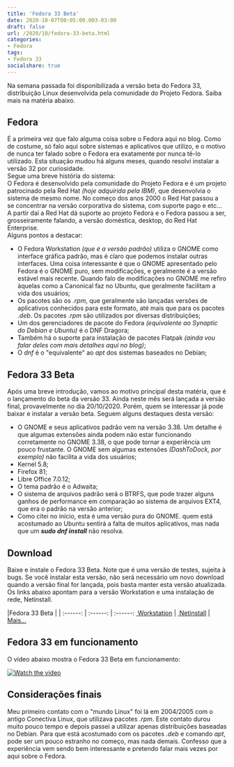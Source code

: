 ```yaml
---
title: 'Fedora 33 Beta'
date: 2020-10-07T00:05:00.003-03:00
draft: false
url: /2020/10/fedora-33-beta.html
categories:
- Fedora
tags: 
- Fedora 33
socialshare: true
---
```


Na semana passada foi disponibilizada a versão beta do Fedora 33, distribuição Linux desenvolvida pela comunidade do Projeto Fedora. Saiba mais na matéria abaixo.

<!--more-->

## Fedora

  
É a primeira vez que falo alguma coisa sobre o Fedora aqui no blog. Como de costume, só falo aqui sobre sistemas e aplicativos que utilizo, e o motivo de nunca ter falado sobre o Fedora era exatamente por nunca tê-lo utilizado. Esta situação mudou há alguns meses, quando resolvi instalar a versão 32 por curiosidade.  
Segue uma breve história do sistema:  
O Fedora é desenvolvido pela comunidade do Projeto Fedora e é um projeto patrocinado pela Red Hat _(hoje adquirida pela IBM)_, que desenvolvia o sistema de mesmo nome. No começo dos anos 2000 o Red Hat passou a se concentrar na versão corporativa do sistema, com suporte pago e etc... A partir daí a Red Hat dá suporte ao projeto Fedora e o Fedora passou a ser, grosseiramente falando, a versão doméstica, desktop, do Red Hat Enterprise.  
Alguns pontos a destacar:

*   O Fedora Workstation _(que é a versão padrão)_ utiliza o GNOME como interface gráfica padrão, mas é claro que podemos instalar outras interfaces. Uma coisa interessante é que o GNOME apresentado pelo Fedora é o GNOME puro, sem modificações, e geralmente é a versão estável mais recente. Quando falo de modificações no GNOME me refiro àquelas como a Canonical faz no Ubuntu, que geralmente facilitam a vida dos usuários;
*   Os pacotes são os _.rpm_, que geralmente são lançadas versões de aplicativos conhecidos para este formato, até mais que para os pacotes _.deb_. Os pacotes _.rpm_ são utilizados por diversas distribuições;
*   Um dos gerenciadores de pacote do Fedora _(equivalente ao Synaptic do Debian e Ubuntu)_ é o DNF Dragora;
*   Também há o suporte para instalação de pacotes Flatpak _(ainda vou falar deles com mais detalhes aqui no blog)_;
*   O _dnf_ é o "equivalente" ao _apt_ dos sistemas baseados no Debian;

  

## Fedora 33 Beta

  
Após uma breve introdução, vamos ao motivo principal desta matéria, que é o lançamento do beta da versão 33. Ainda neste mês será lançada a versão final, provavelmente no dia 20/10/2020. Porém, quem se interessar já pode baixar e instalar a versão beta. Seguem alguns destaques desta versão:  

*   O GNOME e seus aplicativos padrão vem na versão 3.38. Um detalhe é que algumas extensões ainda podem não estar funcionando corretamente no GNOME 3.38, o que pode tornar a experiência um pouco frustante. O GNOME sem algumas extensões _(DashToDock, por exemplo)_ não facilita a vida dos usuários;
*   Kernel 5.8;
*   Firefox 81;
*   Libre Office 7.0.12;
*   O tema padrão é o Adwaita;
*   O sistema de arquivos padrão será o BTRFS, que pode trazer alguns ganhos de performance em comparação ao sistema de arquivos EXT4, que era o padrão na versão anterior;
*   Como citei no início, esta é uma versão pura do GNOME. quem está acostumado ao Ubuntu sentirá a falta de muitos aplicativos, mas nada que um _**sudo dnf install**_ não resolva.

  

## Download

  
Baixe e instale o Fedora 33 Beta. Note que é uma versão de testes, sujeita à bugs. Se você instalar esta versão, não será necessário um novo download quando a versão final for lançada, pois basta manter esta versão atualizada. Os links abaixo apontam para a versão Workstation e uma instalação de rede, Netinstall.  
  


 |Fedora 33 Beta | |
:------: | :------: | :------:
[ Workstation](https://download.fedoraproject.org/pub/fedora/linux/releases/test/33_Beta/Workstation/x86_64/iso/Fedora-Workstation-Live-x86_64-33_Beta-1.3.iso) | [ Netinstall](https://download.fedoraproject.org/pub/fedora/linux/releases/test/33_Beta/Everything/x86_64/iso/Fedora-Everything-netinst-x86_64-33_Beta-1.3.iso) | [Mais...](https://getfedora.org/workstation/download/)

## Fedora 33 em funcionamento

  
O vídeo abaixo mostra o Fedora 33 Beta em funcionamento:  
  
  
[![Watch the video](https://img.youtube.com/vi/VjrA-95GH-I.jpg)](https://www.youtube.com/embed/VjrA-95GH-I)
## Considerações finais

  
Meu primeiro contato com o "mundo Linux" foi lá em 2004/2005 com o antigo Conectiva Linux, que utilizava pacotes _.rpm_. Este contato durou muito pouco tempo e depois passei a utilizar apenas distribuições baseadas no Debian. Para que está acostumado com os pacotes _.deb_ e comando _apt_, pode ser um pouco estranho no começo, mas nada demais. Confesso que a experiência vem sendo bem interessante e pretendo falar mais vezes por aqui sobre o Fedora.
